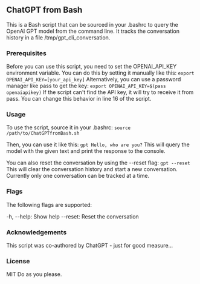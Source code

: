 ## ChatGPT from Bash

This is a Bash script that can be sourced in your .bashrc to query the OpenAI GPT model from the command line. It tracks the conversation history in a file /tmp/gpt_cli_conversation.

### Prerequisites

Before you can use this script, you need to set the OPENAI_API_KEY environment variable. You can do this by setting it manually like this:
`export OPENAI_API_KEY=[your_api_key]`
Alternatively, you can use a password manager like pass to get the key:
`export OPENAI_API_KEY=$(pass openaiapikey)`
If the script can't find the API key, it will try to receive it from pass. You can change this behavior in line 16 of the script.

### Usage

To use the script, source it in your .bashrc:
`source /path/to/ChatGPTfromBash.sh`

Then, you can use it like this:
`gpt Hello, who are you?`
This will query the model with the given text and print the response to the console.

You can also reset the conversation by using the --reset flag:
`gpt --reset`
This will clear the conversation history and start a new conversation. Currently only one conversation can be tracked at a time.

### Flags

The following flags are supported:

-h, --help: Show help
--reset: Reset the conversation

### Acknowledgements

This script was co-authored by ChatGPT - just for good measure...

### License

MIT
Do as you please.
